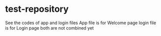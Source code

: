 # test-repository
See the codes of app and login files
App file is for Welcome page
login file is for Login page both are not combined yet
